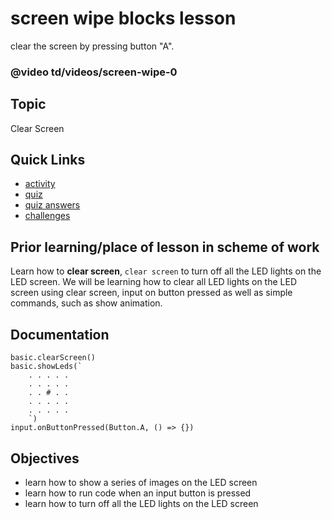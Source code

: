 # screen wipe blocks lesson

clear the screen by pressing button "A".

### @video td/videos/screen-wipe-0

## Topic

Clear Screen

## Quick Links

* [activity](/lessons/screen-wipe/activity)
* [quiz](/lessons/screen-wipe/quiz)
* [quiz answers](/lessons/screen-wipe/quiz-answers)
* [challenges](/lessons/screen-wipe/challenges)


## Prior learning/place of lesson in scheme of work

Learn how to **clear screen**, `clear screen` to turn off all the LED lights on the LED screen. We will be learning how to clear all LED lights on the LED screen using clear screen, input on button pressed as well as simple commands, such as show animation.


## Documentation

```cards
basic.clearScreen()
basic.showLeds(`
    . . . . .
    . . . . .
    . . # . .
    . . . . .
    . . . . .
    `)
input.onButtonPressed(Button.A, () => {})
```

## Objectives

* learn how to show a series of images on the LED screen
* learn how to run code when an input button is pressed
* learn how to turn off all the LED lights on the LED screen
